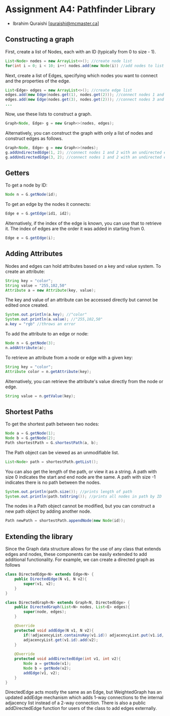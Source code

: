 # Assignment A4: Pathfinder Library

- Ibrahim Quraishi [quraishi@mcmaster.ca]

## Constructing a graph

First, create a list of Nodes, each with an ID (typically from 0 to size - 1).

```java
List<Node> nodes = new ArrayList<>(); //create node list
for(int i = 0; i < 10; i++) nodes.add(new Node(i)) //add nodes to list
```

Next, create a list of Edges, specifying which nodes you want to connect and the properties of the edge.

```java
List<Edge> edges = new ArrayList<>(); //create edge list
edges.add(new Edge(nodes.get(1), nodes.get(2))); //connect nodes 1 and 2 with an edge
edges.add(new Edge(nodes.get(3), nodes.get(2))); //connect nodes 3 and 2 with an edge
...
```

Now, use these lists to construct a graph.

```java
Graph<Node, Edge> g = new Graph<>(nodes, edges);
```

Alternatively, you can construct the graph with only a list of nodes and construct edges as follows.

```java
Graph<Node, Edge> g = new Graph<>(nodes);
g.addUndirectedEdge(1, 2); //connect nodes 1 and 2 with an undirected edge
g.addUndirectedEdge(3, 2); //connect nodes 1 and 2 with an undirected edge
```

## Getters

To get a node by ID:

```java
Node n = G.getNode(id);
```

To get an edge by the nodes it connects:

```java
Edge e = G.getEdge(id1, id2);
```

Alternatively, if the index of the edge is known, you can use that to retrieve it. The index of edges are the order it was added in starting from 0.

```java
Edge e = G.getEdge(i);
```

## Adding Attributes

Nodes and edges can hold attributes based on a key and value system. To create an attribute:

```java
String key = "color";
String value = "255,102,50"
Attribute a = new Attribute(key, value);
```

The key and value of an attribute can be accessed directly but cannot be edited once created.

```java
System.out.println(a.key); //"color"
System.out.println(a.value); //"255,102,50"
a.key = "rgb" //throws an error
```

To add the attribute to an edge or node:

```java
Node n = G.getNode(3);
n.addAttribute(a);
```

To retrieve an attribute from a node or edge with a given key:

```java
String key = "color";
Attribute color = n.getAttribute(key);
```

Alternatively, you can retrieve the attribute's value directly from the node or edge.

```java
String value = n.getValue(key);
```

## Shortest Paths

To get the shortest path between two nodes:

```java
Node a = G.getNode(1); 
Node b = G.getNode(2);
Path shortestPath = G.shortestPath(a, b);
```

The Path object can be viewed as an unmodifiable list.

```java
List<Node> path = shortestPath.getList();
```

You can also get the length of the path, or view it as a string. 
A path with size 0 indicates the start and end node are the same. A path with size -1 indicates there is no path between the nodes.

```java
System.out.println(path.size()); //prints length of path
System.out.println(path.toString()); //prints all nodes in path by ID
```


The nodes in a Path object cannot be modified, but you can construct a new path object by adding another node.

```java
Path newPath = shortestPath.appendNode(new Node(id));
```


## Extending the library

Since the Graph data structure allows for the use of any class that extends edges and nodes, these components can be easily extended to add additional functionality. For example, we can create a directed graph as follows

```java
class DirectedEdge<N> extends Edge<N> {
    public DirectedEdge(N v1, N v2){
        super(v1, v2);
    }   
}

class DirectedGraph<N> extends Graph<N, DirectedEdge> {
    public DirectedGraph(List<N> nodes, List<E> edges){
        super(node, edges);
    }

    @Override
    protected void addEdge(N v1, N v2){
        if(!adjacencyList.containsKey(v1.id)) adjacencyList.put(v1.id, new HashSet<>());
        adjacencyList.get(v1.id).add(v2);
    }
    
    @Override
    protected void addDirectedEdge(int v1, int v2){
        Node a = getNode(v1);
        Node b = getNode(v2);
        addEdge(v1, v2);
    }
}
```

DirectedEdge acts mostly the same as an Edge, but WeightedGraph has an updated addEdge mechanism which adds 1-way connections to the internal adjacency list instead of a 2-way connection. There is also a public addDirectedEdge function for users of the class to add edges externally.
